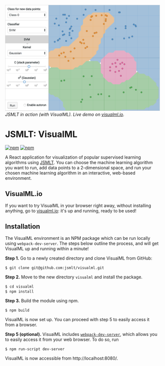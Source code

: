 ![VisualML Screenshot](https://raw.githubusercontent.com/jsmlt/visualml/master/assets/screenshot.png)
 _JSMLT in action (with VisualML). Live demo on [visualml.io](http://visualml.io)._

# JSMLT: VisualML
[![npm](https://img.shields.io/npm/v/@jsmlt/visualml.svg)](https://www.npmjs.com/package/@jsmlt/visualml)
[![npm](https://img.shields.io/npm/dm/@jsmlt/visualml.svg)](https://www.npmjs.com/package/@jsmlt/visualml)

A React application for visualization of popular supervised learning algorithms using [JSMLT](https://github.com/jsmlt/jsmlt). You can choose the machine learning algorithm you want to run, add data points to a 2-dimensional space, and run your chosen machine learning algorithm in an interactive, web-based environment.

## VisualML.io
If you want to try VisualML in your browser right away, without installing anything, go to [visualml.io](http://visualml.io): it's up and running, ready to be used!

## Installation
The VisualML environment is an NPM package which can be run locally using `webpack-dev-server`. The steps below outline the process, and will get VisualML up and running within a minute!

**Step 1.** Go to a newly created directory and clone VisualML from GitHub:
```
$ git clone git@github.com:jsmlt/visualml.git
```

**Step 2.** Move to the new directory `visualml` and install the package.
```
$ cd visualml
$ npm install
```

**Step 3.** Build the module using npm.
```
$ npm build
```

VisualML is now set up. You can proceed with step 5 to easily access it from a browser.

**Step 5 (optional).** VisualML includes [`webpack-dev-server`](https://webpack.github.io/docs/webpack-dev-server.html), which allows you to easily access it from your web browser. To do so, run
```
$ npm run-script dev-server
```
VisualML is now accessible from http://localhost:8080/.
